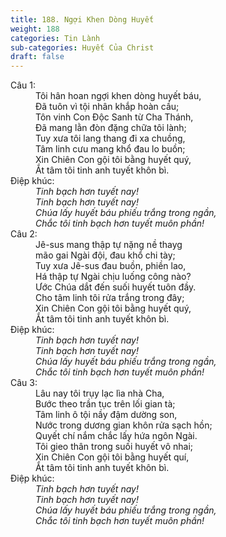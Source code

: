 ```yaml
---
title: 188. Ngợi Khen Dòng Huyết
weight: 188
categories: Tin Lành
sub-categories: Huyết Của Christ
draft: false
---
```

<dl><dt>Câu 1:</dt><dd data-verse="1">Tôi hân hoan ngợi khen dòng huyết báu, <br/>Đã tuôn vì tội nhân khắp hoàn cầu; <br/>Tôn vinh Con Độc Sanh từ Cha Thánh, <br/>Đã mang lằn đòn đặng chữa tôi lành; <br/>Tuy xưa tôi lang thang đi xa chuồng, <br/>Tâm linh cưu mang khổ đau lo buồn; <br/>Xin Chiên Con gội tôi bằng huyết quý, <br/>Ắt tâm tôi tinh anh tuyết khôn bì. </dd><dt>Điệp khúc:</dt><dd data-chorus="1"><em>Tinh bạch hơn tuyết nay! <br/>Tinh bạch hơn tuyết nay! <br/>Chúa lấy huyết báu phiếu trắng trong ngần, <br/>Chắc tôi tinh bạch hơn tuyết muôn phần! </em></dd><dt>Câu 2:</dt><dd data-verse="2">Jê-sus mang thập tự nặng nề thayg <br/>mão gai Ngài đội, đau khổ chi tày; <br/>Tuy xưa Jê-sus đau buồn, phiền lao, <br/>Há thập tự Ngài chịu luống công nào? <br/>Ước Chúa dắt đến suối huyết tuôn đầy. <br/>Cho tâm linh tôi rửa trắng trong đây; <br/>Xin Chiên Con gội tôi bằng huyết quý, <br/>Ắt tâm tôi tinh anh tuyết khôn bì. </dd><dt>Điệp khúc:</dt><dd data-chorus="1"><em>Tinh bạch hơn tuyết nay! <br/>Tinh bạch hơn tuyết nay! <br/>Chúa lấy huyết báu phiếu trắng trong ngần, <br/>Chắc tôi tinh bạch hơn tuyết muôn phần! </em></dd><dt>Câu 3:</dt><dd data-verse="3">Lâu nay tôi trụy lạc lìa nhà Cha, <br/>Bước theo trần tục trên lối gian tà; <br/>Tâm linh ô tội nầy đậm dường son, <br/>Nước trong dương gian khôn rửa sạch hồn; <br/>Quyết chí nắm chắc lấy hứa ngôn Ngài. <br/>Tôi gieo thân trong suối huyết vô nhai; <br/>Xin Chiên Con gội tôi bằng huyết quí, <br/>Ắt tâm tôi tinh anh tuyết khôn bì. </dd><dt>Điệp khúc:</dt><dd data-chorus="1"><em>Tinh bạch hơn tuyết nay! <br/>Tinh bạch hơn tuyết nay! <br/>Chúa lấy huyết báu phiếu trắng trong ngần, <br/>Chắc tôi tinh bạch hơn tuyết muôn phần! </em></dd></dl>